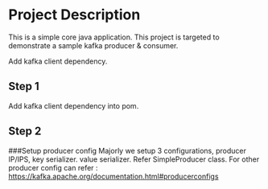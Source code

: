 # Project Description
This is a simple core java application.
This project is targeted to demonstrate a sample kafka producer & consumer.

Add kafka client dependency.

## Step 1
Add kafka client dependency into pom.

## Step 2
###Setup producer config
Majorly we setup 3 configurations, producer IP/IPS, key serializer. value serializer.
Refer SimpleProducer class.
For other producer config can refer : https://kafka.apache.org/documentation.html#producerconfigs

